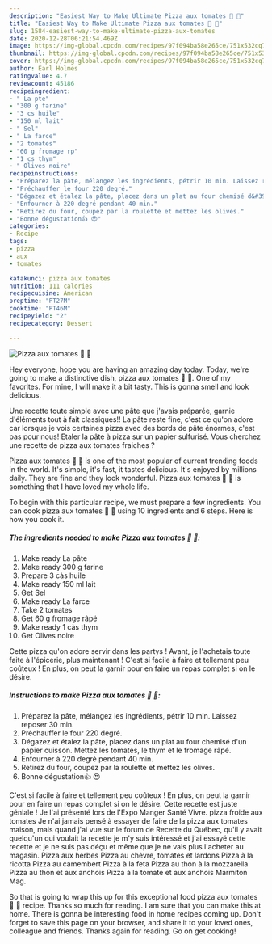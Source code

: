 ```yaml
---
description: "Easiest Way to Make Ultimate Pizza aux tomates 🍕 🍅"
title: "Easiest Way to Make Ultimate Pizza aux tomates 🍕 🍅"
slug: 1584-easiest-way-to-make-ultimate-pizza-aux-tomates
date: 2020-12-28T06:21:54.469Z
image: https://img-global.cpcdn.com/recipes/97f094ba58e265ce/751x532cq70/pizza-aux-tomates-🍕-🍅-photo-principale-de-la-recette.jpg
thumbnail: https://img-global.cpcdn.com/recipes/97f094ba58e265ce/751x532cq70/pizza-aux-tomates-🍕-🍅-photo-principale-de-la-recette.jpg
cover: https://img-global.cpcdn.com/recipes/97f094ba58e265ce/751x532cq70/pizza-aux-tomates-🍕-🍅-photo-principale-de-la-recette.jpg
author: Earl Holmes
ratingvalue: 4.7
reviewcount: 45186
recipeingredient:
- " La pte"
- "300 g farine"
- "3 cs huile"
- "150 ml lait"
- " Sel"
- " La farce"
- "2 tomates"
- "60 g fromage rp"
- "1 cs thym"
- " Olives noire"
recipeinstructions:
- "Préparez la pâte, mélangez les ingrédients, pétrir 10 min. Laissez reposer 30 min."
- "Préchauffer le four 220 degré."
- "Dégazez et étalez la pâte, placez dans un plat au four chemisé d&#39;un papier cuisson. Mettez les tomates, le thym et le fromage râpé."
- "Enfourner à 220 degré pendant 40 min."
- "Retirez du four, coupez par la roulette et mettez les olives."
- "Bonne dégustation👍 😍"
categories:
- Recipe
tags:
- pizza
- aux
- tomates

katakunci: pizza aux tomates 
nutrition: 111 calories
recipecuisine: American
preptime: "PT27M"
cooktime: "PT46M"
recipeyield: "2"
recipecategory: Dessert

---
```



![Pizza aux tomates 🍕 🍅](https://img-global.cpcdn.com/recipes/97f094ba58e265ce/751x532cq70/pizza-aux-tomates-🍕-🍅-photo-principale-de-la-recette.jpg)

Hey everyone, hope you are having an amazing day today. Today, we're going to make a distinctive dish, pizza aux tomates 🍕 🍅. One of my favorites. For mine, I will make it a bit tasty. This is gonna smell and look delicious.

Une recette toute simple avec une pâte que j&#39;avais préparée, garnie d&#39;éléments tout à fait classiques!! La pâte reste fine, c&#39;est ce qu&#39;on adore car lorsque je vois certaines pizza avec des bords de pâte énormes, c&#39;est pas pour nous! Etaler la pâte à pizza sur un papier sulfurisé. Vous cherchez une recette de pizza aux tomates fraiches ?

Pizza aux tomates 🍕 🍅 is one of the most popular of current trending foods in the world. It's simple, it's fast, it tastes delicious. It's enjoyed by millions daily. They are fine and they look wonderful. Pizza aux tomates 🍕 🍅 is something that I have loved my whole life.


To begin with this particular recipe, we must prepare a few ingredients. You can cook pizza aux tomates 🍕 🍅 using 10 ingredients and 6 steps. Here is how you cook it.

<!--inarticleads1-->

##### The ingredients needed to make Pizza aux tomates 🍕 🍅:

1. Make ready  La pâte
1. Make ready 300 g farine
1. Prepare 3 càs huile
1. Make ready 150 ml lait
1. Get  Sel
1. Make ready  La farce
1. Take 2 tomates
1. Get 60 g fromage râpé
1. Make ready 1 càs thym
1. Get  Olives noire


Cette pizza qu&#39;on adore servir dans les partys ! Avant, je l&#39;achetais toute faite à l&#39;épicerie, plus maintenant ! C&#39;est si facile à faire et tellement peu coûteux ! En plus, on peut la garnir pour en faire un repas complet si on le désire. 

<!--inarticleads2-->

##### Instructions to make Pizza aux tomates 🍕 🍅:

1. Préparez la pâte, mélangez les ingrédients, pétrir 10 min. Laissez reposer 30 min.
1. Préchauffer le four 220 degré.
1. Dégazez et étalez la pâte, placez dans un plat au four chemisé d&#39;un papier cuisson. Mettez les tomates, le thym et le fromage râpé.
1. Enfourner à 220 degré pendant 40 min.
1. Retirez du four, coupez par la roulette et mettez les olives.
1. Bonne dégustation👍 😍


C&#39;est si facile à faire et tellement peu coûteux ! En plus, on peut la garnir pour en faire un repas complet si on le désire. Cette recette est juste géniale ! Je l&#39;ai présenté lors de l&#39;Expo Manger Santé Vivre. pizza froide aux tomates Je n&#39;ai jamais pensé à essayer de faire de la pizza aux tomates maison, mais quand j&#39;ai vue sur le forum de Recette du Québec, qu&#39;il y avait quelqu&#39;un qui voulait la recette je m&#39;y suis intéressé et j&#39;ai essayé cette recette et je ne suis pas déçu et même que je ne vais plus l&#39;acheter au magasin. Pizza aux herbes Pizza au chèvre, tomates et lardons Pizza à la ricotta Pizza au camembert Pizza à la feta Pizza au thon à la mozzarella Pizza au thon et aux anchois Pizza à la tomate et aux anchois Marmiton Mag. 

So that is going to wrap this up for this exceptional food pizza aux tomates 🍕 🍅 recipe. Thanks so much for reading. I am sure that you can make this at home. There is gonna be interesting food in home recipes coming up. Don't forget to save this page on your browser, and share it to your loved ones, colleague and friends. Thanks again for reading. Go on get cooking!
